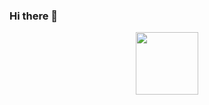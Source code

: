 ### Hi there 👋
<div id="header" align="center">
    <img src="https://media.giphy.com/media/bJ4TVNYNUympPgcpem/giphy.gif" width="100">
</div>

<!--
**Rubenvdwaerden1997/Rubenvdwaerden1997** is a ✨ _special_ ✨ repository because its `README.md` (this file) appears on your GitHub profile.

Here are some ideas to get you started:

- 🔭 I’m currently working on ...
- 🌱 I’m currently learning ...
- 👯 I’m looking to collaborate on ...
- 🤔 I’m looking for help with ...
- 💬 Ask me about ...
- 📫 How to reach me: ...
- 😄 Pronouns: ...
- ⚡ Fun fact: ...
-->
